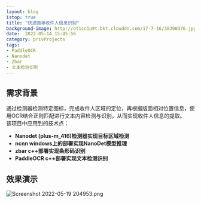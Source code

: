 ```yaml
---
layout: blog
istop: true
title: "快递面单收件人信息识别"
background-image: http://ot1cc1u9t.bkt.clouddn.com/17-7-16/38390376.jpg
date:  2022-05-14 15:45:56
category: privProjects
tags:
- PaddleOCR
- Nanodet
- Zbar
- 文本检测识别
---
```


## 需求背景
通过检测器检测特定图标，完成收件人区域的定位，再根据版面相对位置信息，使用OCR结合正则匹配进行文本内容检测与识别，从而实现收件人信息的提取。  
该项目中应用到的技术点：  
- **Nanodet (plus-m_416)检测器实现目标区域检测**
- **ncnn windows上的部署实现NanoDet模型推理**
- **zbar c++部署实现条形码识别**
- **PaddleOCR c++部署实现文本检测识别**

## 效果演示
![Screenshot 2022-05-19 204953.png](http://tva1.sinaimg.cn/large/6b260656gy1h2e07mgmxdj20l30ykwu9.jpg)